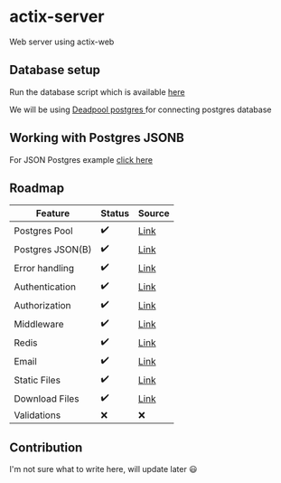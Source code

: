 # actix-server
Web server using actix-web

## Database setup
Run the database script which is available [here](https://github.com/saiumesh535/actix-server/blob/master/scripts/sql/init.sql)

We will be using [Deadpool postgres ](https://crates.io/crates/deadpool-postgres) for connecting postgres database


## Working with Postgres JSONB
For JSON Postgres example [click here](https://github.com/saiumesh535/actix-server/tree/master/src/Json)

## Roadmap

| Feature  | Status | Source |
| ------------- | ------------- | ------------- |
| Postgres Pool  | :heavy_check_mark:  | [Link](https://github.com/saiumesh535/actix-server/blob/master/src/main.rs#L15)
| Postgres JSON(B)  | :heavy_check_mark:  | [Link](https://github.com/saiumesh535/actix-server/tree/master/src/Json) |
| Error handling | :heavy_check_mark:  | [Link](https://github.com/saiumesh535/actix-server/pull/8/files) |
| Authentication | :heavy_check_mark:  | [Link](https://github.com/saiumesh535/actix-server/pull/6) |
| Authorization | :heavy_check_mark:  | [Link](https://github.com/saiumesh535/actix-server/pull/7) |
| Middleware | :heavy_check_mark:  | [Link](https://github.com/saiumesh535/actix-server/pull/7) |
| Redis | :heavy_check_mark:  | [Link](https://github.com/saiumesh535/actix-server/pull/6) |
| Email | :heavy_check_mark:  | [Link](https://github.com/saiumesh535/actix-server/pull/10) |
| Static Files | :heavy_check_mark:  | [Link](https://github.com/saiumesh535/actix-server/pull/11/files) |
| Download  Files | :heavy_check_mark:  | [Link](https://github.com/saiumesh535/actix-server/pull/9/files) |
| Validations | :x:  | :x: |

## Contribution
I'm not sure what to write here, will update later :smiley:
